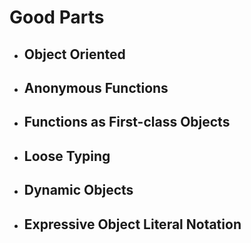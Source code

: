 # Good Parts

* ## Object Oriented

* ## Anonymous Functions

* ## Functions as First-class Objects

* ## Loose Typing

* ## Dynamic Objects

* ## Expressive Object Literal Notation